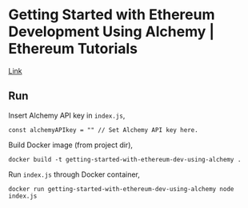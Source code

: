 # Getting Started with Ethereum Development Using Alchemy | Ethereum Tutorials

[Link](https://ethereum.org/en/developers/tutorials/getting-started-with-ethereum-development-using-alchemy/)

## Run

Insert Alchemy API key in `index.js`,

```
const alchemyAPIkey = "" // Set Alchemy API key here.
```

Build Docker image (from project dir),

```
docker build -t getting-started-with-ethereum-dev-using-alchemy .
```

Run `index.js` through Docker container,

```
docker run getting-started-with-ethereum-dev-using-alchemy node index.js
```

